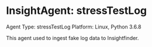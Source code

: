 # InsightAgent: stressTestLog
Agent Type: stressTestLog
Platform: Linux, Python 3.6.8


This agent used to ingest fake log data to Insightfinder.